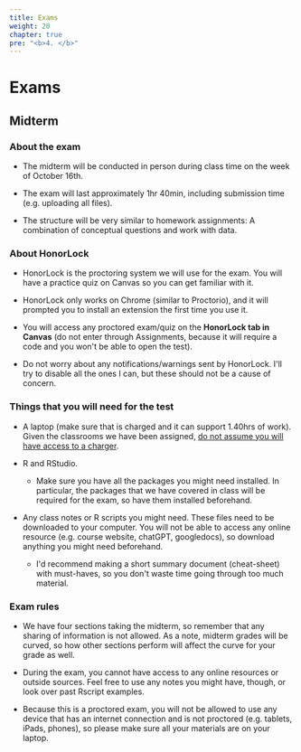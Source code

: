 ```yaml
---
title: Exams
weight: 20
chapter: true
pre: "<b>4. </b>"
---
```


# Exams

## Midterm

### About the exam

- The midterm will be conducted in person during class time on the week of October 16th.

- The exam will last approximately 1hr 40min, including submission time (e.g. uploading all files). 

- The structure will be very similar to homework assignments: A combination of conceptual questions and work with data.

### About HonorLock

- HonorLock is the proctoring system we will use for the exam. You will have a practice quiz on Canvas so you can get familiar with it.

- HonorLock only works on Chrome (similar to Proctorio), and it will prompted you to install an extension the first time you use it.

- You will access any proctored exam/quiz on the **HonorLock tab in Canvas** (do not enter through Assignments, because it will require a code and you won't be able to open the test).

- Do not worry about any notifications/warnings sent by HonorLock. I'll try to disable all the ones I can, but these should not be a cause of concern. 


### Things that you will need for the test

- A laptop (make sure that is charged and it can support 1.40hrs of work). Given the classrooms we have been assigned, <u>do not assume you will have access to a charger</u>.

- R and RStudio.

	- Make sure you have all the packages you might need installed. In particular, the packages that we have covered in class will be required for the exam, so have them installed beforehand.

- Any class notes or R scripts you might need. These files need to be downloaded to your computer. You will not be able to access any online resource (e.g. course website, chatGPT, googledocs), so download anything you might need beforehand.

	- I'd recommend making a short summary document (cheat-sheet) with must-haves, so you don't waste time going through too much material.


### Exam rules

- We have four sections taking the midterm, so remember that any sharing of information is not allowed. As a note, midterm grades will be curved, so how other sections perform will affect the curve for your grade as well.

- During the exam, you cannot have access to any online resources or outside sources. Feel free to use any notes you might have, though, or look over past Rscript examples.

- Because this is a proctored exam, you will not be allowed to use any device that has an internet connection and is not proctored (e.g. tablets, iPads, phones), so please make sure all your materials are on your laptop.



